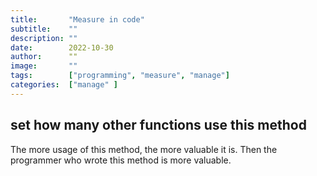```yaml
---
title:       "Measure in code"
subtitle:    ""
description: ""
date:        2022-10-30
author:      ""
image:       ""
tags:        ["programming", "measure", "manage"]
categories:  ["manage" ]
---
```


## set how many other functions use this method
The more usage of this method, the more valuable it is.
Then the programmer who wrote this method is more valuable.
